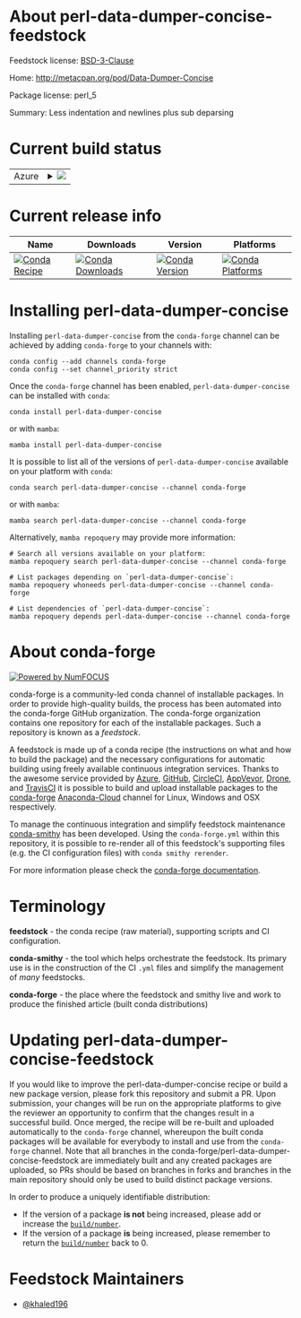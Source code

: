 About perl-data-dumper-concise-feedstock
========================================

Feedstock license: [BSD-3-Clause](https://github.com/conda-forge/perl-data-dumper-concise-feedstock/blob/main/LICENSE.txt)

Home: http://metacpan.org/pod/Data-Dumper-Concise

Package license: perl_5

Summary: Less indentation and newlines plus sub deparsing

Current build status
====================


<table>
    
  <tr>
    <td>Azure</td>
    <td>
      <details>
        <summary>
          <a href="https://dev.azure.com/conda-forge/feedstock-builds/_build/latest?definitionId=20016&branchName=main">
            <img src="https://dev.azure.com/conda-forge/feedstock-builds/_apis/build/status/perl-data-dumper-concise-feedstock?branchName=main">
          </a>
        </summary>
        <table>
          <thead><tr><th>Variant</th><th>Status</th></tr></thead>
          <tbody><tr>
              <td>linux_64</td>
              <td>
                <a href="https://dev.azure.com/conda-forge/feedstock-builds/_build/latest?definitionId=20016&branchName=main">
                  <img src="https://dev.azure.com/conda-forge/feedstock-builds/_apis/build/status/perl-data-dumper-concise-feedstock?branchName=main&jobName=linux&configuration=linux%20linux_64_" alt="variant">
                </a>
              </td>
            </tr><tr>
              <td>osx_64</td>
              <td>
                <a href="https://dev.azure.com/conda-forge/feedstock-builds/_build/latest?definitionId=20016&branchName=main">
                  <img src="https://dev.azure.com/conda-forge/feedstock-builds/_apis/build/status/perl-data-dumper-concise-feedstock?branchName=main&jobName=osx&configuration=osx%20osx_64_" alt="variant">
                </a>
              </td>
            </tr><tr>
              <td>win_64</td>
              <td>
                <a href="https://dev.azure.com/conda-forge/feedstock-builds/_build/latest?definitionId=20016&branchName=main">
                  <img src="https://dev.azure.com/conda-forge/feedstock-builds/_apis/build/status/perl-data-dumper-concise-feedstock?branchName=main&jobName=win&configuration=win%20win_64_" alt="variant">
                </a>
              </td>
            </tr>
          </tbody>
        </table>
      </details>
    </td>
  </tr>
</table>

Current release info
====================

| Name | Downloads | Version | Platforms |
| --- | --- | --- | --- |
| [![Conda Recipe](https://img.shields.io/badge/recipe-perl--data--dumper--concise-green.svg)](https://anaconda.org/conda-forge/perl-data-dumper-concise) | [![Conda Downloads](https://img.shields.io/conda/dn/conda-forge/perl-data-dumper-concise.svg)](https://anaconda.org/conda-forge/perl-data-dumper-concise) | [![Conda Version](https://img.shields.io/conda/vn/conda-forge/perl-data-dumper-concise.svg)](https://anaconda.org/conda-forge/perl-data-dumper-concise) | [![Conda Platforms](https://img.shields.io/conda/pn/conda-forge/perl-data-dumper-concise.svg)](https://anaconda.org/conda-forge/perl-data-dumper-concise) |

Installing perl-data-dumper-concise
===================================

Installing `perl-data-dumper-concise` from the `conda-forge` channel can be achieved by adding `conda-forge` to your channels with:

```
conda config --add channels conda-forge
conda config --set channel_priority strict
```

Once the `conda-forge` channel has been enabled, `perl-data-dumper-concise` can be installed with `conda`:

```
conda install perl-data-dumper-concise
```

or with `mamba`:

```
mamba install perl-data-dumper-concise
```

It is possible to list all of the versions of `perl-data-dumper-concise` available on your platform with `conda`:

```
conda search perl-data-dumper-concise --channel conda-forge
```

or with `mamba`:

```
mamba search perl-data-dumper-concise --channel conda-forge
```

Alternatively, `mamba repoquery` may provide more information:

```
# Search all versions available on your platform:
mamba repoquery search perl-data-dumper-concise --channel conda-forge

# List packages depending on `perl-data-dumper-concise`:
mamba repoquery whoneeds perl-data-dumper-concise --channel conda-forge

# List dependencies of `perl-data-dumper-concise`:
mamba repoquery depends perl-data-dumper-concise --channel conda-forge
```


About conda-forge
=================

[![Powered by
NumFOCUS](https://img.shields.io/badge/powered%20by-NumFOCUS-orange.svg?style=flat&colorA=E1523D&colorB=007D8A)](https://numfocus.org)

conda-forge is a community-led conda channel of installable packages.
In order to provide high-quality builds, the process has been automated into the
conda-forge GitHub organization. The conda-forge organization contains one repository
for each of the installable packages. Such a repository is known as a *feedstock*.

A feedstock is made up of a conda recipe (the instructions on what and how to build
the package) and the necessary configurations for automatic building using freely
available continuous integration services. Thanks to the awesome service provided by
[Azure](https://azure.microsoft.com/en-us/services/devops/), [GitHub](https://github.com/),
[CircleCI](https://circleci.com/), [AppVeyor](https://www.appveyor.com/),
[Drone](https://cloud.drone.io/welcome), and [TravisCI](https://travis-ci.com/)
it is possible to build and upload installable packages to the
[conda-forge](https://anaconda.org/conda-forge) [Anaconda-Cloud](https://anaconda.org/)
channel for Linux, Windows and OSX respectively.

To manage the continuous integration and simplify feedstock maintenance
[conda-smithy](https://github.com/conda-forge/conda-smithy) has been developed.
Using the ``conda-forge.yml`` within this repository, it is possible to re-render all of
this feedstock's supporting files (e.g. the CI configuration files) with ``conda smithy rerender``.

For more information please check the [conda-forge documentation](https://conda-forge.org/docs/).

Terminology
===========

**feedstock** - the conda recipe (raw material), supporting scripts and CI configuration.

**conda-smithy** - the tool which helps orchestrate the feedstock.
                   Its primary use is in the construction of the CI ``.yml`` files
                   and simplify the management of *many* feedstocks.

**conda-forge** - the place where the feedstock and smithy live and work to
                  produce the finished article (built conda distributions)


Updating perl-data-dumper-concise-feedstock
===========================================

If you would like to improve the perl-data-dumper-concise recipe or build a new
package version, please fork this repository and submit a PR. Upon submission,
your changes will be run on the appropriate platforms to give the reviewer an
opportunity to confirm that the changes result in a successful build. Once
merged, the recipe will be re-built and uploaded automatically to the
`conda-forge` channel, whereupon the built conda packages will be available for
everybody to install and use from the `conda-forge` channel.
Note that all branches in the conda-forge/perl-data-dumper-concise-feedstock are
immediately built and any created packages are uploaded, so PRs should be based
on branches in forks and branches in the main repository should only be used to
build distinct package versions.

In order to produce a uniquely identifiable distribution:
 * If the version of a package **is not** being increased, please add or increase
   the [``build/number``](https://docs.conda.io/projects/conda-build/en/latest/resources/define-metadata.html#build-number-and-string).
 * If the version of a package **is** being increased, please remember to return
   the [``build/number``](https://docs.conda.io/projects/conda-build/en/latest/resources/define-metadata.html#build-number-and-string)
   back to 0.

Feedstock Maintainers
=====================

* [@khaled196](https://github.com/khaled196/)

